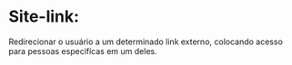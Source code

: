 # Site-link:
Redirecionar o usuário a um determinado link externo, colocando acesso para pessoas especifícas em um deles.
